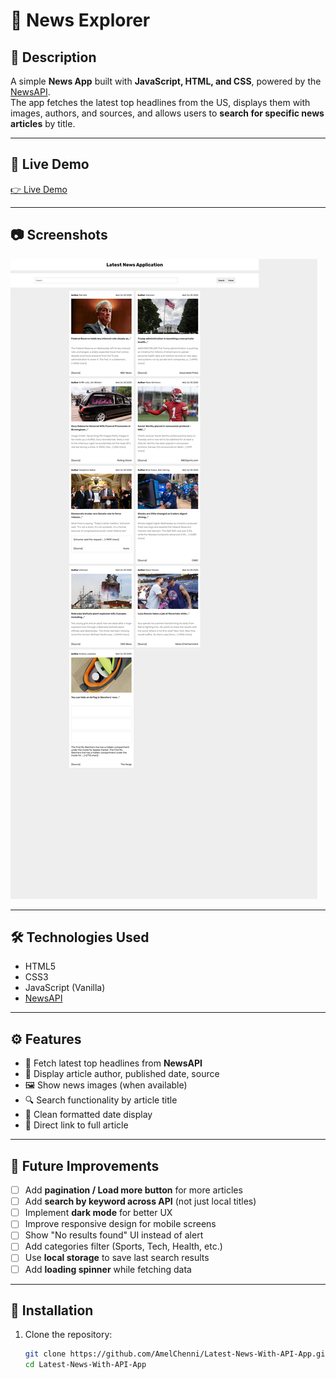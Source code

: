 # 📰 News Explorer

## 📌 Description
A simple **News App** built with **JavaScript, HTML, and CSS**, powered by the [NewsAPI](https://newsapi.org/).  
The app fetches the latest top headlines from the US, displays them with images, authors, and sources, and allows users to **search for specific news articles** by title.  

---

## 🚀 Live Demo
[👉 Live Demo](https://amelchenni.github.io/Latest-News-With-API-App/)

---

## 📷 Screenshots
![App Screenshot](screenshot.png)

---

## 🛠️ Technologies Used
- HTML5
- CSS3
- JavaScript (Vanilla)
- [NewsAPI](https://newsapi.org/)

---

## ⚙️ Features
- 📂 Fetch latest top headlines from **NewsAPI**  
- 👤 Display article author, published date, source  
- 🖼️ Show news images (when available)  
- 🔍 Search functionality by article title  
- 📅 Clean formatted date display  
- 🔗 Direct link to full article  

---

## 🔮 Future Improvements
- [ ] Add **pagination / Load more button** for more articles  
- [ ] Add **search by keyword across API** (not just local titles)  
- [ ] Implement **dark mode** for better UX  
- [ ] Improve responsive design for mobile screens  
- [ ] Show "No results found" UI instead of alert  
- [ ] Add categories filter (Sports, Tech, Health, etc.)  
- [ ] Use **local storage** to save last search results  
- [ ] Add **loading spinner** while fetching data  

---

## 📄 Installation
1. Clone the repository:
   ```bash
   git clone https://github.com/AmelChenni/Latest-News-With-API-App.git
   cd Latest-News-With-API-App
